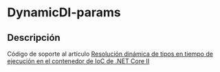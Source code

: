 # DynamicDI-params
 
## Descripción

Código de soporte al artículo [Resolución dinámica de tipos en tiempo de ejecución en el contenedor de IoC de .NET Core II](https://jsanjuanart.medium.com/resoluci%C3%B3n-din%C3%A1mica-de-tipos-en-tiempo-de-ejecuci%C3%B3n-en-el-ioc-de-net-core-ii-d5c4fb8f605d)

